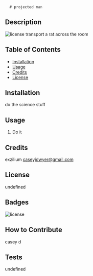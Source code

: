 
      # projected man

## Description

![license](https://img.shields.io/github/license/exzilium/readme-generator)
transport a rat across the room

## Table of Contents

- [Installation](#installation)
- [Usage](#usage)
- [Credits](#credits)
- [License](#license)

## Installation

do the science stuff

## Usage

1. Do it

## Credits

exzilium
caseyjdwyer@gmail.com

## License

undefined

## Badges

![license](https://img.shields.io/github/license/exzilium/readme-generator)

## How to Contribute

casey d

## Tests

undefined
